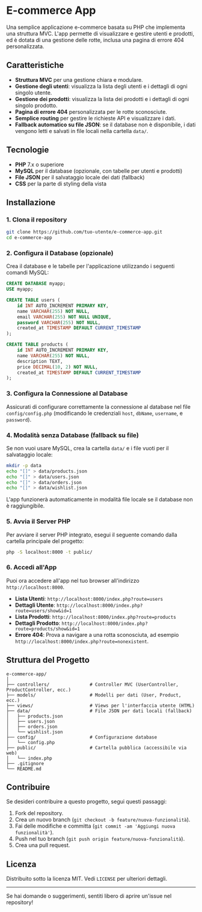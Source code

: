 # E-commerce App

Una semplice applicazione e-commerce basata su PHP che implementa una struttura MVC. L'app permette di visualizzare e gestire utenti e prodotti, ed è dotata di una gestione delle rotte, inclusa una pagina di errore 404 personalizzata.

## Caratteristiche

- **Struttura MVC** per una gestione chiara e modulare.
- **Gestione degli utenti**: visualizza la lista degli utenti e i dettagli di ogni singolo utente.
- **Gestione dei prodotti**: visualizza la lista dei prodotti e i dettagli di ogni singolo prodotto.
- **Pagina di errore 404** personalizzata per le rotte sconosciute.
- **Semplice routing** per gestire le richieste API e visualizzare i dati.
- **Fallback automatico su file JSON**: se il database non è disponibile, i dati vengono letti e salvati in file locali nella cartella `data/`.

## Tecnologie

- **PHP** 7.x o superiore
- **MySQL** per il database (opzionale, con tabelle per utenti e prodotti)
- **File JSON** per il salvataggio locale dei dati (fallback)
- **CSS** per la parte di styling della vista

## Installazione

### 1. Clona il repository

```bash
git clone https://github.com/tuo-utente/e-commerce-app.git
cd e-commerce-app
```

### 2. Configura il Database (opzionale)

Crea il database e le tabelle per l'applicazione utilizzando i seguenti comandi MySQL:

```sql
CREATE DATABASE myapp;
USE myapp;

CREATE TABLE users (
    id INT AUTO_INCREMENT PRIMARY KEY,
    name VARCHAR(255) NOT NULL,
    email VARCHAR(255) NOT NULL UNIQUE,
    password VARCHAR(255) NOT NULL,
    created_at TIMESTAMP DEFAULT CURRENT_TIMESTAMP
);

CREATE TABLE products (
    id INT AUTO_INCREMENT PRIMARY KEY,
    name VARCHAR(255) NOT NULL,
    description TEXT,
    price DECIMAL(10, 2) NOT NULL,
    created_at TIMESTAMP DEFAULT CURRENT_TIMESTAMP
);
```

### 3. Configura la Connessione al Database

Assicurati di configurare correttamente la connessione al database nel file `config/config.php` (modificando le credenziali `host`, `dbName`, `username`, e `password`).

### 4. Modalità senza Database (fallback su file)

Se non vuoi usare MySQL, crea la cartella `data/` e i file vuoti per il salvataggio locale:

```bash
mkdir -p data
echo "[]" > data/products.json
echo "[]" > data/users.json
echo "[]" > data/orders.json
echo "[]" > data/wishlist.json
```

L'app funzionerà automaticamente in modalità file locale se il database non è raggiungibile.

### 5. Avvia il Server PHP

Per avviare il server PHP integrato, esegui il seguente comando dalla cartella principale del progetto:

```bash
php -S localhost:8000 -t public/
```

### 6. Accedi all'App

Puoi ora accedere all'app nel tuo browser all'indirizzo `http://localhost:8000`.

- **Lista Utenti**: `http://localhost:8000/index.php?route=users`
- **Dettagli Utente**: `http://localhost:8000/index.php?route=users/show&id=1`
- **Lista Prodotti**: `http://localhost:8000/index.php?route=products`
- **Dettagli Prodotto**: `http://localhost:8000/index.php?route=products/show&id=1`
- **Errore 404**: Prova a navigare a una rotta sconosciuta, ad esempio `http://localhost:8000/index.php?route=nonexistent`.

## Struttura del Progetto

```
e-commerce-app/
│
├── controllers/               # Controller MVC (UserController, ProductController, ecc.)
├── models/                    # Modelli per dati (User, Product, ecc.)
├── views/                     # Views per l'interfaccia utente (HTML)
├── data/                      # File JSON per dati locali (fallback)
│   ├── products.json
│   ├── users.json
│   ├── orders.json
│   └── wishlist.json
├── config/                    # Configurazione database
│   └── config.php
├── public/                    # Cartella pubblica (accessibile via web)
│   └── index.php
├── .gitignore
└── README.md
```

## Contribuire

Se desideri contribuire a questo progetto, segui questi passaggi:

1. Fork del repository.
2. Crea un nuovo branch (`git checkout -b feature/nuova-funzionalità`).
3. Fai delle modifiche e committa (`git commit -am 'Aggiungi nuova funzionalità'`).
4. Push nel tuo branch (`git push origin feature/nuova-funzionalità`).
5. Crea una pull request.

## Licenza

Distribuito sotto la licenza MIT. Vedi `LICENSE` per ulteriori dettagli.

---

Se hai domande o suggerimenti, sentiti libero di aprire un'issue nel repository!
